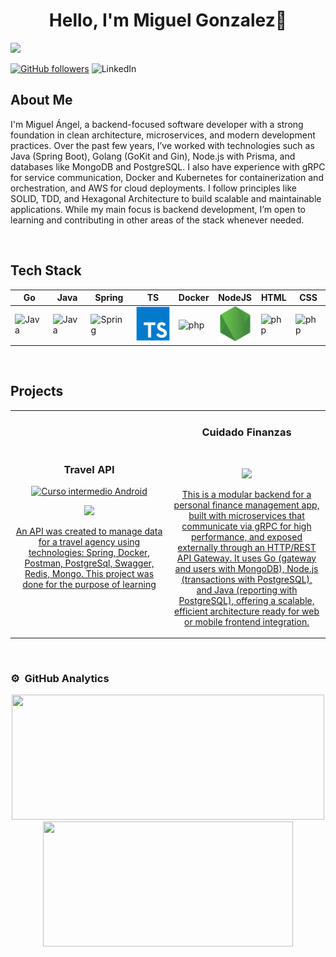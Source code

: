 <div align="center">
<h1 align="center">Hello, I'm Miguel Gonzalez👋</h1>
</div>
<img src="https://pbs.twimg.com/media/E6V8Q9iVkAcejOM.jpg">

[![GitHub followers](https://img.shields.io/github/followers/Chiriius?style=social)](https://github.com/Chiriius)
![LinkedIn](https://img.shields.io/badge/LinkedIn-Perfil-blue?logo=linkedin&style=flat-square&link=https://www.linkedin.com/in/miguel-angelgn)


## About Me

I'm Miguel Ángel, a backend-focused software developer with a strong foundation in clean architecture, microservices, and modern development practices. Over the past few years, I’ve worked with technologies such as Java (Spring Boot), Golang (GoKit and Gin), Node.js with Prisma, and databases like MongoDB and PostgreSQL. I also have experience with gRPC for service communication, Docker and Kubernetes for containerization and orchestration, and AWS for cloud deployments. I follow principles like SOLID, TDD, and Hexagonal Architecture to build scalable and maintainable applications. While my main focus is backend development, I’m open to learning and contributing in other areas of the stack whenever needed.


<br>

## Tech Stack
| Go  | Java | Spring  | TS | Docker |  NodeJS |  HTML |  CSS |  
|----------|----------|----------|----------|-----|-----|-----|-----|
|  <img src="https://cdn.icon-icons.com/icons2/2107/PNG/512/file_type_go_gopher_icon_130571.png" title="Java"  alt="Java" width="55" height="55"/> |  <img src="https://cdn-icons-png.flaticon.com/512/226/226777.png" title="Java"  alt="Java" width="55" height="55"/> |  <img src="https://static-00.iconduck.com/assets.00/spring-icon-256x256-2efvkvky.png" title="Spring"  alt="Spring" width="55" height="55"/> |  <img src="https://github.com/devicons/devicon/blob/master/icons/typescript/typescript-original.svg" title="JavaScript" alt="TypeScript" width="55" height="55"/> |  <img src="https://static-00.iconduck.com/assets.00/docker-icon-icon-2048x1479-cres2he9.png" title="php" alt="php" width="55" height="55"/>| <img src="https://github.com/devicons/devicon/blob/master/icons/nodejs/nodejs-original.svg" title="php" alt="php" width="55" height="55"/>| <img src="https://cdn-icons-png.flaticon.com/512/732/732212.png" title="php" alt="php" width="55" height="55"/>|  <img src="https://cdn4.iconfinder.com/data/icons/iconsimple-programming/512/css-512.png" title="php" alt="php" width="55" height="55"/>| 


  






<br>

## Projects 

<table>
<tr>
<td width="50%">
<h3 align="center">Travel API </h3>
<div align="center">
<a href="https://github.com/Chiriius/project-travel" target="_blank"><img src="https://i.imgur.com/AGgKd9E.png" width="400" alt="Curso intermedio Android"></a>
<p>
  
<a href="https://github.com/Chiriius/project-travel" target="_blank">
<img src="https://img.shields.io/badge/CODE-ff9?style=for-the-badge&logo=github&logoColor=black">

</p>
<p> An API was created to manage data for a travel agency using technologies: Spring, Docker, Postman, PostgreSql, Swagger, Redis, Mongo. This project was done for the purpose of learning</p>
</div>
                                                                                      
</td>       
<td width="50%">
               
<h3 align="center">Cuidado Finanzas </h3>
<div align="center">                                       
<a href="https://github.com/Chiriius/" target="_blank"><img src="https://iili.io/3pHgqPe.md.png"?width=640&crop=smart&auto=webp&s=3b911d6b6cfe41c16bc652078ac8f79c6685cb48" width="400" alt=""></a>
<br>
<p>
<a href="https://github.com/Chiriius/Proyecto-microservice-gestion-Financiera-My-Wallet-" target="_blank"> 
<img src="https://img.shields.io/badge/CODE-80ffaa?style=for-the-badge&logo=github&logoColor=black">
<br>
</p>
</p>This is a modular backend for a personal finance management app, built with microservices that communicate via gRPC for high performance, and exposed externally through an HTTP/REST API Gateway. It uses Go (gateway and users with MongoDB), Node.js (transactions with PostgreSQL), and Java (reporting with PostgreSQL), offering a scalable, efficient architecture ready for web or mobile frontend integration.

 </p>
</div>                                                             
</table>                                                                                 
</div>
<br>


### ⚙️ &nbsp;GitHub Analytics

<p align="center">
<a href="https://github.com/Chiriius">
    <img width="500" height="200" src="https://github-readme-stats.vercel.app/api?username=Chiriius&show_icons=true&theme=github_dark">
    <img width="400" height="200" src="https://github-readme-stats.vercel.app/api/top-langs/?username=Chiriius&size_weight=0.0005&count_weight=0.4&layout=compact&theme=github_dark">
</a>
</p>

